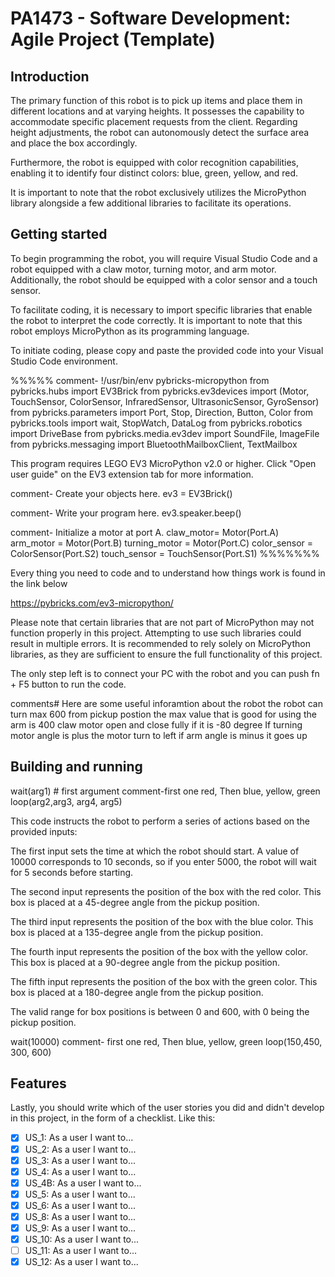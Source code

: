 # PA1473 - Software Development: Agile Project (Template)



## Introduction

The primary function of this robot is to pick up items and place them in different locations and at varying heights. It possesses the capability to accommodate specific placement requests from the client. Regarding height adjustments, the robot can autonomously detect the surface area and place the box accordingly.

Furthermore, the robot is equipped with color recognition capabilities, enabling it to identify four distinct colors: blue, green, yellow, and red. 

It is important to note that the robot exclusively utilizes the MicroPython library alongside a few additional libraries to facilitate its operations.

## Getting started


To begin programming the robot, you will require Visual Studio Code and a robot equipped with a claw motor, turning motor, and arm motor. Additionally, the robot should be equipped with a color sensor and a touch sensor.

To facilitate coding, it is necessary to import specific libraries that enable the robot to interpret the code correctly. It is important to note that this robot employs MicroPython as its programming language.

To initiate coding, please copy and paste the provided code into your Visual Studio Code environment.

%%%%%
comment- !/usr/bin/env pybricks-micropython
from pybricks.hubs import EV3Brick
from pybricks.ev3devices import (Motor, TouchSensor, ColorSensor,
                                 InfraredSensor, UltrasonicSensor, GyroSensor)
from pybricks.parameters import Port, Stop, Direction, Button, Color
from pybricks.tools import wait, StopWatch, DataLog
from pybricks.robotics import DriveBase
from pybricks.media.ev3dev import SoundFile, ImageFile
from pybricks.messaging import BluetoothMailboxClient, TextMailbox

This program requires LEGO EV3 MicroPython v2.0 or higher.
Click "Open user guide" on the EV3 extension tab for more information.

comment- Create your objects here.
ev3 = EV3Brick()

comment- Write your program here.
ev3.speaker.beep()

comment- Initialize a motor at port A.
claw_motor= Motor(Port.A)
arm_motor = Motor(Port.B)
turning_motor = Motor(Port.C)
color_sensor = ColorSensor(Port.S2)
touch_sensor = TouchSensor(Port.S1)
%%%%%%%

Every thing you need to code and to understand how things work is found in the link below

https://pybricks.com/ev3-micropython/     

Please note that certain libraries that are not part of MicroPython may not function properly in this project. Attempting to use such libraries could result in multiple errors. It is recommended to rely solely on MicroPython libraries, as they are sufficient to ensure the full functionality of this project.

The only step left is to connect your PC with the robot and you can push fn + F5 button to run the code.

comments#
Here are some useful inforamtion about the robot
the robot can turn max 600 from pickup postion
the max value that is good for using the arm is 400
claw motor open and close fully if it is -80 degree
If turning motor angle is plus the motor turn to left
if arm angle is minus it goes up




## Building and running



wait(arg1) # first argument
comment-first one red, Then blue, yellow, green
loop(arg2,arg3, arg4, arg5)

This code instructs the robot to perform a series of actions based on the provided inputs:

The first input sets the time at which the robot should start. A value of 10000 corresponds to 10 seconds, so if you enter 5000, the robot will wait for 5 seconds before starting.

The second input represents the position of the box with the red color. This box is placed at a 45-degree angle from the pickup position.

The third input represents the position of the box with the blue color. This box is placed at a 135-degree angle from the pickup position.

The fourth input represents the position of the box with the yellow color. This box is placed at a 90-degree angle from the pickup position.

The fifth input represents the position of the box with the green color. This box is placed at a 180-degree angle from the pickup position.

The valid range for box positions is between 0 and 600, with 0 being the pickup position.

wait(10000)
comment- first one red, Then blue, yellow, green
loop(150,450, 300, 600)

## Features

Lastly, you should write which of the user stories you did and didn't develop in this project, in the form of a checklist. Like this:

- [x] US_1: As a user I want to...
- [x] US_2: As a user I want to...
- [x] US_3: As a user I want to...
- [x] US_4: As a user I want to...
- [x] US_4B: As a user I want to...
- [x] US_5: As a user I want to...
- [x] US_6: As a user I want to...
- [x] US_8: As a user I want to...
- [x] US_9: As a user I want to...
- [x] US_10: As a user I want to...
- [ ] US_11: As a user I want to...
- [x] US_12: As a user I want to...
